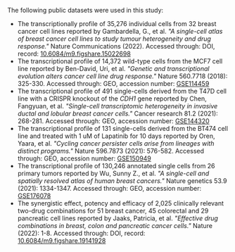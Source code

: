 The following public datasets were used in this study:

* The transcriptionally profile of 35,276 individual cells from 32 breast cancer cell lines reported by Gambardella, G., et al. *"A single-cell atlas of breast cancer cell lines to study tumour heterogeneity and drug response."* Nature Communications (2022). Accessed through: DOI, record: [10.6084/m9.figshare.15022698](https://figshare.com/ndownloader/files/28893384)
* The transcriptional profile of 14,372 wild-type cells from the MCF7 cell line reported by Ben-David, Uri, et al. *"Genetic and transcriptional evolution alters cancer cell line drug response."* Nature 560.7718 (2018): 325-330. Accessed through: GEO, accession number: [GSE114459](https://www.ncbi.nlm.nih.gov/geo/query/acc.cgi?acc=GSE114459)
* The transcriptional profile of 491 single-cells derived from the T47D cell line with a CRISPR knockout of the *CDH1* gene reported by Chen, Fangyuan, et al. *"Single-cell transcriptomic heterogeneity in invasive ductal and lobular breast cancer cells."* Cancer research 81.2 (2021): 268-281. Accessed through:  GEO, accession number: [GSE144320](https://www.ncbi.nlm.nih.gov/geo/query/acc.cgi?acc=GSE144320)
* The transcriptional profile of 131 single-cells derived from the BT474 cell line and treated with 1 uM of Lapatinib for 10 days reported by Oren, Yaara, et al. *"Cycling cancer persister cells arise from lineages with distinct programs."* Nature 596.7873 (2021): 576-582. Accessed through: GEO, accession number: [GSE150949](https://www.ncbi.nlm.nih.gov/geo/query/acc.cgi?acc=GSE150949)
* The transcriptional profile of 130,246 annotated single cells from 26 primary tumors reported by Wu, Sunny Z., et al. *"A single-cell and spatially resolved atlas of human breast cancers."* Nature genetics 53.9 (2021): 1334-1347. Accessed through: GEO, accession number: [GSE176078](https://www.ncbi.nlm.nih.gov/geo/query/acc.cgi?acc=GSE176078)
* The synergistic effect, potency and efficacy of 2,025 clinically relevant two-drug combinations for 51 breast cancer, 45 colorectal and 29 pancreatic cell lines reported by Jaaks, Patricia, et al. *"Effective drug combinations in breast, colon and pancreatic cancer cells."* Nature (2022): 1-8. Accessed through: DOI, record: [10.6084/m9.figshare.19141928](https://doi.org/10.6084/m9.figshare.19141928.v1)
